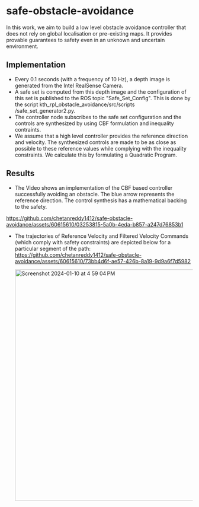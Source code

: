 # safe-obstacle-avoidance

In this work, we aim to build a low level obstacle avoidance controller that does not rely on global localisation or pre-existing maps. It provides provable guarantees to safety even in an unknown and uncertain environment.  

## Implementation
- Every 0.1 seconds (with a frequency of 10 Hz), a depth image is generated from the Intel RealSense Camera.
- A safe set is computed from this depth image and the configuration of this set is published to the ROS topic "Safe_Set_Config". This is done by the script kth_rpl_obstacle_avoidance/src/scripts
/safe_set_generator2.py.
- The controller node subscribes to the safe set configuration and the controls are synthesized by using CBF formulation and inequality contraints.
- We assume that a high level controller provides the reference direction and velocity. The synthesized controls are made to be as close as possible to these reference values while complying with the inequality constraints. We calculate this by formulating a Quadratic Program.

## Results
- The Video shows an implementation of the CBF based controller successfully avoiding an obstacle. The blue arrow represents the reference direction. The control synthesis has a mathematical backing to the safety.


https://github.com/chetanreddy1412/safe-obstacle-avoidance/assets/60615610/03253815-5a0b-4eda-b857-a247d76853b1

- The trajectories of Reference Velocity and Filtered Velocity Commands (which comply with safety constraints) are depicted below for a particular segment of the path:
https://github.com/chetanreddy1412/safe-obstacle-avoidance/assets/60615610/73bb4d6f-ae57-426b-8a19-9d9a6f7d5982

   <img width="624" alt="Screenshot 2024-01-10 at 4 59 04 PM" src="https://github.com/chetanreddy1412/safe-obstacle-avoidance/assets/60615610/5779bd82-8b26-4e00-8a8d-4e007edd8537">

  






